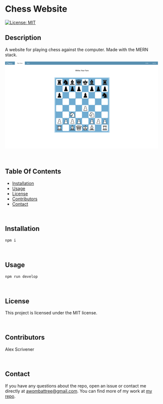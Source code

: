 # Chess Website

[![License: MIT](https://img.shields.io/badge/License-MIT-yellow.svg)](https://opensource.org/licenses/MIT)

## Description
A website for playing chess against the computer. Made with the MERN stack.

![Preview Image](./screenshot.png?raw=true "Preview Image")

<br/>

## Table Of Contents
- [Installation](#installation)
- [Usage](#usage)
- [License](#license)
- [Contributors](#contributors)
- [Contact](#contact)

<br/>

## Installation
~~~
npm i
~~~

<br/>

## Usage
~~~
npm run develop
~~~

<br/>

## License
This project is licensed under the MIT license.

<br/>

## Contributors
Alex Scrivener

<br/>

## Contact
If you have any questions about the repo, open an issue or contact me directly at [awombattree@gmail.com](mailto:awombattree@gmail.com). You can find more of my work at [my repo](https://github.com/Wombattree).